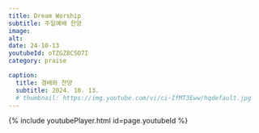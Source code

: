 ```yaml
---
title: Dream Worship
subtitle: 주일예배 찬양
image:
alt:
date: 24-10-13
youtubeId: oTZGZ8CSO7I
category: praise

caption:
  title: 경배와 찬양
  subtitle: 2024. 10. 13.
  # thumbnail: https://img.youtube.com/vi/ci-IfMT3Eww/hqdefault.jpg
---
```


{% include youtubePlayer.html id=page.youtubeId %}

